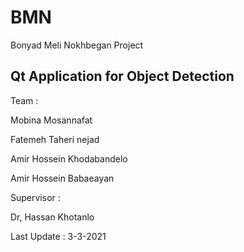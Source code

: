 # BMN

Bonyad Meli Nokhbegan Project

## Qt Application for Object Detection

Team :

Mobina Mosannafat

Fatemeh Taheri nejad

Amir Hossein Khodabandelo

Amir Hossein Babaeayan

Supervisor :

Dr, Hassan Khotanlo

Last Update :
3-3-2021


